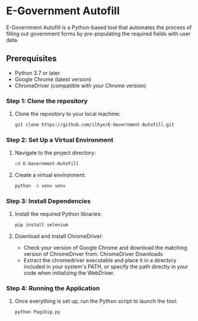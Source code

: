 # E-Government Autofill
E-Government Autofill is a Python-based tool that automates the process of filling out government forms by pre-populating the required fields with user data. 

## Prerequisites
- Python 3.7 or later
- Google Chrome (latest version)
- ChromeDriver (compatible with your Chrome version)

### Step 1: Clone the repository
1. Clone the repository to your local machine:

    ```bash 
    git clone https://github.com/ilhye/E-Government-Autofill.git
    ```

### Step 2: Set Up a Virtual Environment
1. Navigate to the project directory:

    ```bash
    cd E-Government-Autofill
    ```
2. Create a virtual environment:

    ```bash
    python -m venv venv
    ```
    
### Step 3: Install Dependencies
1. Install the required Python libraries:

    ```bash
    pip install selenium
    ```
2. Download and install ChromeDriver:
    - Check your version of Google Chrome and download the matching version of ChromeDriver from: ChromeDriver Downloads
    - Extract the chromedriver executable and place it in a directory included in your system's PATH, or specify the path directly in your code when initializing the WebDriver.

### Step 4: Running the Application
1. Once everything is set up, run the Python script to launch the tool:

    ```bash
    python Pagibig.py
    ```